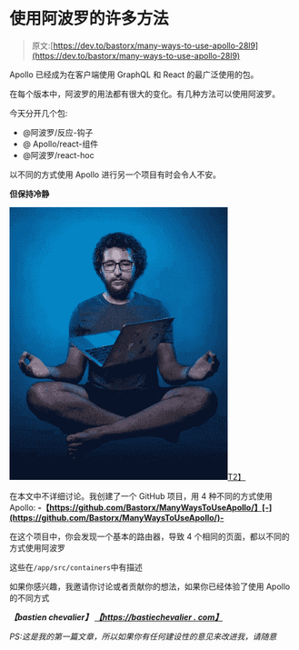 # 使用阿波罗的许多方法

> 原文:[https://dev.to/bastorx/many-ways-to-use-apollo-28l9](https://dev.to/bastorx/many-ways-to-use-apollo-28l9)

Apollo 已经成为在客户端使用 GraphQL 和 React 的最广泛使用的包。

在每个版本中，阿波罗的用法都有很大的变化。有几种方法可以使用阿波罗。

今天分开几个包:

*   @阿波罗/反应-钩子
*   @ Apollo/react-组件
*   @阿波罗/react-hoc

以不同的方式使用 Apollo 进行另一个项目有时会令人不安。

**但保持冷静**

[![Keep Calm](img/78cc72827ca4e5c85565cac3415eb93e.png)T2】](https://res.cloudinary.com/practicaldev/image/fetch/s--BRHIYLyc--/c_limit%2Cf_auto%2Cfl_progressive%2Cq_66%2Cw_880/https://media1.tenor.cimg/1e3359b1e4b32e4189fa442f92190f75/tenor.gif%3Fitemid%3D14112646)

在本文中不详细讨论。我创建了一个 GitHub 项目，用 4 种不同的方式使用 Apollo:
**-【https://github.com/Bastorx/ManyWaysToUseApollo/】[-](https://github.com/Bastorx/ManyWaysToUseApollo/)-**

在这个项目中，你会发现一个基本的路由器，导致 4 个相同的页面，都以不同的方式使用阿波罗

这些在`/app/src/containers`中有描述

如果你感兴趣，我邀请你讨论或者贡献你的想法，如果你已经体验了使用 Apollo 的不同方式

***【bastien chevalier】
[【https://bastiechevalier . com】](https://bastienchevallier.com)***

*PS:这是我的第一篇文章，所以如果你有任何建设性的意见来改进我，请随意*